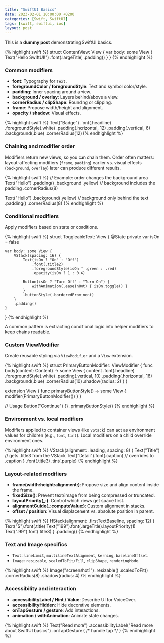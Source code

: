 ```yaml
---
title: "SwiftUI Basics"
date: 2023-02-01 10:00:00 +0200
categories: [Swift, SwiftUI]
tags: [swift, swiftui, ios]
layout: post
---
```


This is a **dummy post** demonstrating SwiftUI basics.

{% highlight swift %}
struct ContentView: View {
    var body: some View {
        Text("Hello SwiftUI!")
            .font(.largeTitle)
            .padding()
    }
}
{% endhighlight %}

### Common modifiers

- **font**: Typography for `Text`.
- **foregroundColor / foregroundStyle**: Text and symbol color/style.
- **padding**: Inner spacing around a view.
- **background / overlay**: Layers behind/above a view.
- **cornerRadius / clipShape**: Rounding or clipping.
- **frame**: Propose width/height and alignment.
- **opacity / shadow**: Visual effects.

{% highlight swift %}
Text("Badge")
    .font(.headline)
    .foregroundStyle(.white)
    .padding(.horizontal, 12)
    .padding(.vertical, 6)
    .background(.blue)
    .cornerRadius(12)
{% endhighlight %}

### Chaining and modifier order

Modifiers return new views, so you can chain them. Order often matters: layout-affecting modifiers (`frame`, `padding`) earlier vs. visual effects (`background`, `overlay`) later can produce different results.

{% highlight swift %}
// Example: order changes the background area
Text("Hello")
    .padding()
    .background(.yellow)   // background includes the padding
    .cornerRadius(8)

Text("Hello")
    .background(.yellow)   // background only behind the text
    .padding()
    .cornerRadius(8)
{% endhighlight %}

### Conditional modifiers

Apply modifiers based on state or conditions.

{% highlight swift %}
struct ToggleableText: View {
    @State private var isOn = false

    var body: some View {
        VStack(spacing: 16) {
            Text(isOn ? "On" : "Off")
                .font(.title2)
                .foregroundStyle(isOn ? .green : .red)
                .opacity(isOn ? 1 : 0.6)

            Button(isOn ? "Turn Off" : "Turn On") {
                withAnimation(.easeInOut) { isOn.toggle() }
            }
            .buttonStyle(.borderedProminent)
        }
        .padding()
    }
}
{% endhighlight %}

A common pattern is extracting conditional logic into helper modifiers to keep chains readable.

### Custom ViewModifier

Create reusable styling via `ViewModifier` and a `View` extension.

{% highlight swift %}
struct PrimaryButtonModifier: ViewModifier {
    func body(content: Content) -> some View {
        content
            .font(.headline)
            .foregroundStyle(.white)
            .padding(.vertical, 10)
            .padding(.horizontal, 16)
            .background(.blue)
            .cornerRadius(10)
            .shadow(radius: 2)
    }
}

extension View {
    func primaryButtonStyle() -> some View { modifier(PrimaryButtonModifier()) }
}

// Usage
Button("Continue") {}
    .primaryButtonStyle()
{% endhighlight %}

### Environment vs. local modifiers

Modifiers applied to container views (like `VStack`) can act as environment values for children (e.g., `font`, `tint`). Local modifiers on a child override environment ones.

{% highlight swift %}
VStack(alignment: .leading, spacing: 8) {
    Text("Title")           // gets .title3 from the VStack
    Text("Detail").font(.caption) // overrides to .caption
}
.font(.title3)
.tint(.purple)
{% endhighlight %}

### Layout-related modifiers

- **frame(width:height:alignment:)**: Propose size and align content inside the frame.
- **fixedSize()**: Prevent text/image from being compressed or truncated.
- **layoutPriority(_:)**: Control which views get space first.
- **alignmentGuide(_:computeValue:)**: Custom alignment in stacks.
- **offset / position**: Visual displacement vs. absolute position in parent.

{% highlight swift %}
HStack(alignment: .firstTextBaseline, spacing: 12) {
    Text("$").font(.title)
    Text("199").font(.largeTitle).layoutPriority(1)
    Text(".99").font(.title3)
}
.padding()
{% endhighlight %}

### Text and Image specifics

- `Text`: `lineLimit`, `multilineTextAlignment`, `kerning`, `baselineOffset`.
- `Image`: `resizable`, `scaledToFit/Fill`, `clipShape`, `renderingMode`.

{% highlight swift %}
Image("screenshot1")
    .resizable()
    .scaledToFit()
    .cornerRadius(8)
    .shadow(radius: 4)
{% endhighlight %}

### Accessibility and interaction

- **accessibilityLabel / Hint / Value**: Describe UI for VoiceOver.
- **accessibilityHidden**: Hide decorative elements.
- **onTapGesture / gesture**: Add interactions.
- **animation / withAnimation**: Animate state changes.

{% highlight swift %}
Text("Read more")
    .accessibilityLabel("Read more about SwiftUI basics")
    .onTapGesture { /* handle tap */ }
{% endhighlight %}